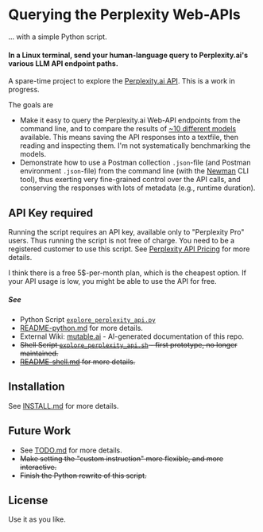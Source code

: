 <!-- markdownlint-disable MD001 MD022 MD026  -->
# Querying the Perplexity Web-APIs

... with a simple Python script.

#### In a Linux terminal, send your human-language query to Perplexity.ai's various LLM API endpoint paths.  

A spare-time project to explore the [Perplexity.ai API](https://blog.perplexity.ai/blog/introducing-pplx-online-llms).  This is a work in progress.

The goals are

- Make it easy to query the Perplexity.ai Web-API endpoints from the command line, and to compare the results of [~10 different models](https://docs.perplexity.ai/docs/model-cards) available. This means saving the API responses into a textfile, then reading and inspecting them. I'm not systematically benchmarking the models.  
- Demonstrate how to use a Postman collection `.json`-file (and Postman environment `.json`-file) from the command line (with the [Newman](https://www.npmjs.com/package/newman) CLI tool), thus exerting very fine-grained control over the API calls, and conserving the responses with lots of metadata (e.g., runtime duration).

## API Key required

Running the script requires an API key, available only to "Perplexity Pro" users. Thus running the script is not free of charge. You need to be a registered customer to use this script. See [Perplexity API Pricing](https://docs.perplexity.ai/docs/pricing) for more details.

I think there is a free 5$-per-month plan, which is the cheapest option. If your API usage is low, you might be able to use the API for free.

##### See

- Python Script [`explore_perplexity_api.py`](explore_perplexity_api.py)  
- [README-python.md](doc/README-python.md) for more details.
- External Wiki: [mutable.ai](https://wiki.mutable.ai/knbknb/perplexity-api-search) - AI-generated documentation of this repo.
- ~~Shell Script [`explore_perplexity_api.sh`](explore_perplexity_api.sh) - first prototype, no longer maintained.~~  
- ~~[README-shell.md](doc/README-shell.md) for more details.~~


## Installation

See [INSTALL.md](doc/INSTALL.md) for more details.

## Future Work

- See [TODO.md](doc/TODO.md) for more details.
- ~~Make setting the "custom instruction" more flexible, and more interactive.~~
- ~~Finish the Python rewrite of this script.~~

## License

Use it as you like.
